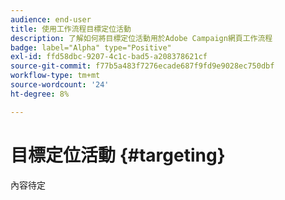 ```yaml
---
audience: end-user
title: 使用工作流程目標定位活動
description: 了解如何將目標定位活動用於Adobe Campaign網頁工作流程
badge: label="Alpha" type="Positive"
exl-id: ffd58dbc-9207-4c1c-bad5-a208378621cf
source-git-commit: f77b5a483f7276ecade687f9fd9e9028ec750dbf
workflow-type: tm+mt
source-wordcount: '24'
ht-degree: 8%

---
```


# 目標定位活動 {#targeting}

內容待定
